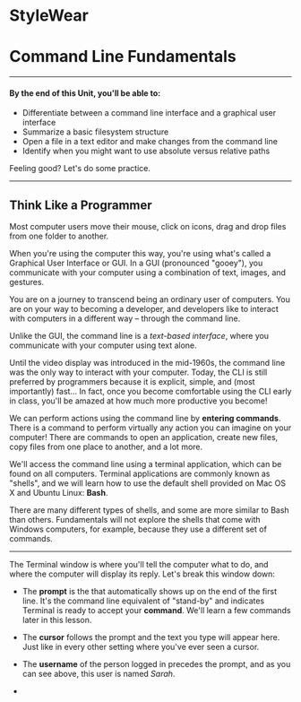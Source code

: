 # StyleWear
# Command Line Fundamentals

* * *

#### By the end of this Unit, you'll be able to:

*   Differentiate between a command line interface and a graphical user interface
*   Summarize a basic filesystem structure
*   Open a file in a text editor and make changes from the command line
*   Identify when you might want to use absolute versus relative paths

Feeling good? Let's do some practice.

* * *

## Think Like a Programmer

Most computer users move their mouse, click on icons, drag and drop files from one folder to another.

When you're using the computer this way, you're using what's called a Graphical User Interface or GUI. In a GUI (pronounced "gooey"), you communicate with your computer using a combination of text, images, and gestures.

You are on a journey to transcend being an ordinary user of computers. You are on your way to becoming a developer, and developers like to interact with computers in a different way – through the command line.

Unlike the GUI, the command line is a _text-based interface_, where you communicate with your computer using text alone.

Until the video display was introduced in the mid-1960s, the command line was the only way to interact with your computer. Today, the CLI is still preferred by programmers because it is explicit, simple, and (most importantly) fast... In fact, once you become comfortable using the CLI early in class, you'll be amazed at how much more productive you become!

We can perform actions using the command line by **entering commands**. There is a command to perform virtually any action you can imagine on your computer! There are commands to open an application, create new files, copy files from one place to another, and a lot more.

We'll access the command line using a terminal application, which can be found on all computers. Terminal applications are commonly known as "shells", and we will learn how to use the default shell provided on Mac OS X and Ubuntu Linux: **Bash**.

There are many different types of shells, and some are more similar to Bash than others. Fundamentals will not explore the shells that come with Windows computers, for example, because they use a different set of commands.


* * *

The Terminal window is where you'll tell the computer what to do, and where the computer will display its reply. Let's break this window down:

*   The **prompt** is the that automatically shows up on the end of the first line. It's the command line equivalent of "stand-by" and indicates Terminal is ready to accept your **command**. We'll learn a few commands later in this lesson.

*   The **cursor** follows the prompt and the text you type will appear here. Just like in every other setting where you've ever seen a cursor.

*   The **username** of the person logged in precedes the prompt, and as you can see above, this user is named _Sarah_.
*   
